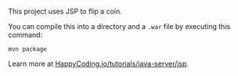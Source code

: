 This project uses JSP to flip a coin.

You can compile this into a directory and a `.war` file by executing this command:

```
mvn package
```

Learn more at [HappyCoding.io/tutorials/java-server/jsp](https://happycoding.io/tutorials/java-server/jsp).
